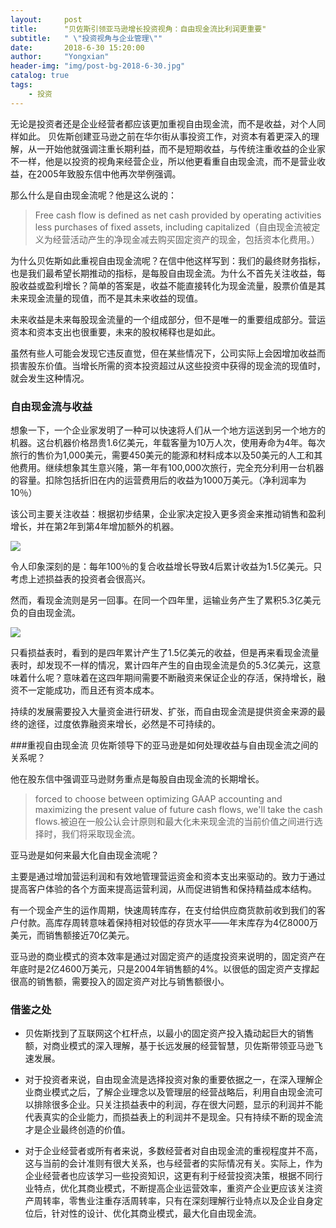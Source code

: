 ```yaml
---
layout:     post
title:      "贝佐斯引领亚马逊增长投资视角：自由现金流比利润更重要"
subtitle:   " \"投资视角与企业管理\""
date:       2018-6-30 15:20:00
author:     "Yongxian"
header-img: "img/post-bg-2018-6-30.jpg"
catalog: true
tags:
    - 投资
---
```


无论是投资者还是企业经营者都应该更加重视自由现金流，而不是收益，对个人同样如此。
贝佐斯创建亚马逊之前在华尔街从事投资工作，对资本有着更深入的理解，从一开始他就强调注重长期利益，而不是短期收益，与传统注重收益的企业家不一样，他是以投资的视角来经营企业，所以他更看重自由现金流，而不是营业收益，在2005年致股东信中他再次举例强调。

那么什么是自由现金流呢？他是这么说的：

>Free cash flow is defined as net cash provided by operating activities less purchases of fixed assets, including capitalized（自由现金流被定义为经营活动产生的净现金减去购买固定资产的现金，包括资本化费用。）

为什么贝佐斯如此重视自由现金流呢？在信中他这样写到：我们的最终财务指标，也是我们最希望长期推动的指标，是每股自由现金流。为什么不首先关注收益，每股收益或盈利增长？简单的答案是，收益不能直接转化为现金流量，股票价值是其未来现金流量的现值，而不是其未来收益的现值。

未来收益是未来每股现金流量的一个组成部分，但不是唯一的重要组成部分。营运资本和资本支出也很重要，未来的股权稀释也是如此。

虽然有些人可能会发现它违反直觉，但在某些情况下，公司实际上会因增加收益而损害股东价值。当增长所需的资本投资超过从这些投资中获得的现金流的现值时，就会发生这种情况。

### 自由现金流与收益
想象一下，一个企业家发明了一种可以快速将人们从一个地方运送到另一个地方的机器。这台机器价格昂贵1.6亿美元，年载客量为10万人次，使用寿命为4年。每次旅行的售价为1,000美元，需要450美元的能源和材料成本以及50美元的人工和其他费用。继续想象其生意兴隆，第一年有100,000次旅行，完全充分利用一台机器的容量。扣除包括折旧在内的运营费用后的收益为1000万美元。（净利润率为10％）

该公司主要关注收益：根据初步结果，企业家决定投入更多资金来推动销售和盈利增长，并在第2年到第4年增加额外的机器。

![](http://p87c1ol39.bkt.clouddn.com/WX20180815-165421.png)

令人印象深刻的是：每年100％的复合收益增长导致4后累计收益为1.5亿美元。只考虑上述损益表的投资者会很高兴。

然而，看现金流则是另一回事。在同一个四年里，运输业务产生了累积5.3亿美元负的自由现金流。

![](http://p87c1ol39.bkt.clouddn.com/WX20180815-165442.png)

只看损益表时，看到的是四年累计产生了1.5亿美元的收益，但是再来看现金流量表时，却发现不一样的情况，累计四年产生的自由现金流是负的5.3亿美元，这意味着什么呢？意味着在这四年期间需要不断融资来保证企业的存活，保持增长，融资不一定能成功，而且还有资本成本。

持续的发展需要投入大量资金进行研发、扩张，而自由现金流是提供资金来源的最终的途径，过度依靠融资来增长，必然是不可持续的。

###重视自由现金流
贝佐斯领导下的亚马逊是如何处理收益与自由现金流之间的关系呢？

他在股东信中强调亚马逊财务重点是每股自由现金流的长期增长。

>forced to choose between optimizing GAAP accounting and maximizing the present value of future cash flows, we'll take the cash flows.被迫在一般公认会计原则和最大化未来现金流的当前价值之间进行选择时，我们将采取现金流。

亚马逊是如何来最大化自由现金流呢？

主要是通过增加营运利润和有效地管理营运资金和资本支出来驱动的。致力于通过提高客户体验的各个方面来提高运营利润，从而促进销售和保持精益成本结构。

有一个现金产生的运作周期，快速周转库存，在支付给供应商货款前收到我们的客户付款。高库存周转意味着保持相对较低的存货水平——年末库存为4亿8000万美元，而销售额接近70亿美元。

亚马逊的商业模式的资本效率是通过对固定资产的适度投资来说明的，固定资产在年底时是2亿4600万美元，只是2004年销售额的4%。以很低的固定资产支撑起很高的销售额，需要投入的固定资产对比与销售额很小。

### 借鉴之处
- 贝佐斯找到了互联网这个杠杆点，以最小的固定资产投入撬动起巨大的销售额，对商业模式的深入理解，基于长远发展的经营智慧，贝佐斯带领亚马逊飞速发展。

- 对于投资者来说，自由现金流是选择投资对象的重要依据之一，在深入理解企业商业模式之后，了解企业理念以及管理层的经营战略后，利用自由现金流可以排除很多企业。只关注损益表中的利润，存在很大问题，显示的利润并不能代表真实的企业能力，而损益表上的利润并不是现金。只有持续不断的现金流才是企业最终创造的价值。

- 对于企业经营者或所有者来说，多数经营者对自由现金流的重视程度并不高，这与当前的会计准则有很大关系，也与经营者的实际情况有关。实际上，作为企业经营者也应该学习一些投资知识，这更有利于经营投资决策，根据不同行业特点，优化其商业模式，不断提高企业运营效率，重资产企业更应该关注资产周转率，零售业注重存活周转率，只有在深刻理解行业特点以及企业自身定位后，针对性的设计、优化其商业模式，最大化自由现金流。

